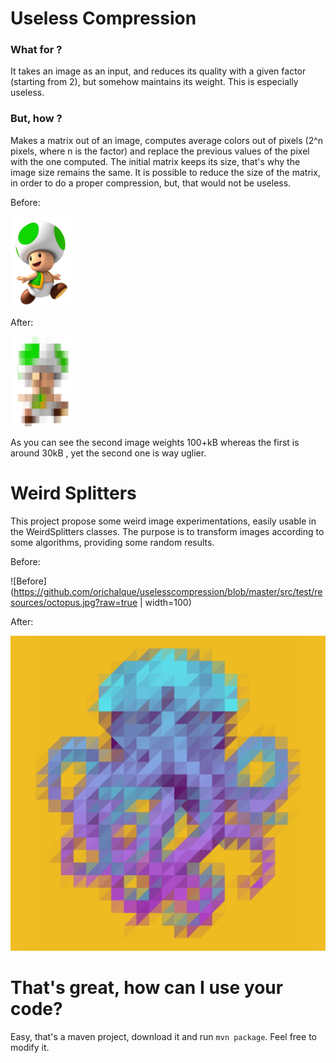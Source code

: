 # Useless Compression

### What for ?

It takes an image as an input, and reduces its quality with a given factor (starting from 2), but somehow maintains its weight.
This is especially useless.

### But, how ?

Makes a matrix out of an image, computes average colors out of pixels (2^n pixels, where n is the factor) and replace the previous values of the pixel with the one computed. The initial matrix keeps its size, that's why the image size remains the same.
It is possible to reduce the size of the matrix, in order to do a proper compression, but, that would not be useless.

Before: 

<img src="https://github.com/orichalque/uselesscompression/blob/master/src/test/resources/download.png?raw=true" width="100">

After:

<img src="https://github.com/orichalque/uselesscompression/blob/master/src/test/resources/output.jpg?raw=true" width="100">

As you can see the second image weights 100+kB whereas the first is around 30kB , yet the second one is way uglier.

# Weird Splitters

This project propose some weird image experimentations, easily usable in the WeirdSplitters classes.
The purpose is to transform images according to some algorithms, providing some random results.

Before: 

![Before](https://github.com/orichalque/uselesscompression/blob/master/src/test/resources/octopus.jpg?raw=true | width=100)

After:

![After](src/test/resources/downloadWeird.jpg?raw=true)


# That's great, how can I use your code?

Easy, that's a maven project, download it and run `mvn package`. Feel free to modify it.

